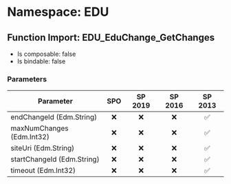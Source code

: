 # Namespace: EDU

## Function Import: EDU_EduChange_GetChanges

- Is composable: false
- Is bindable: false

### Parameters

Parameter | SPO | SP 2019 | SP 2016 | SP 2013
----------|:---:|:-------:|:-------:|:-------:
endChangeId (Edm.String) | ❌ | ❌ | ❌ | ✅
maxNumChanges (Edm.Int32) | ❌ | ❌ | ❌ | ✅
siteUri (Edm.String) | ❌ | ❌ | ❌ | ✅
startChangeId (Edm.String) | ❌ | ❌ | ❌ | ✅
timeout (Edm.Int32) | ❌ | ❌ | ❌ | ✅